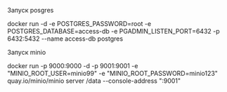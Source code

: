 Запуск posgres

docker run -d -e POSTGRES_PASSWORD=root -e POSTGRES_DATABASE=access-db -e PGADMIN_LISTEN_PORT=6432 -p 6432:5432 --name access-db postgres

Запуск minio

docker run -p 9000:9000 -d -p 9001:9001 -e "MINIO_ROOT_USER=minio99" -e "MINIO_ROOT_PASSWORD=minio123" quay.io/minio/minio server /data --console-address ":9001"


